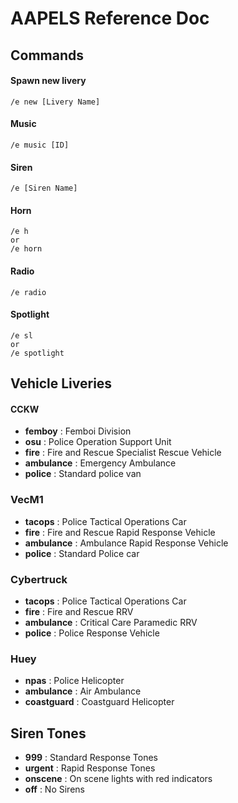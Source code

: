 # AAPELS Reference Doc

## Commands

#### Spawn new livery
```
/e new [Livery Name]
```

#### Music
```
/e music [ID]
```

#### Siren
```
/e [Siren Name]
```

#### Horn
```
/e h
or
/e horn
```

#### Radio
```
/e radio
```

#### Spotlight
```
/e sl
or
/e spotlight
```

## Vehicle Liveries

#### CCKW
- **femboy** : Femboi Division
- **osu** : Police Operation Support Unit
- **fire** : Fire and Rescue Specialist Rescue Vehicle
- **ambulance** : Emergency Ambulance
- **police** : Standard police van

### VecM1
- **tacops** : Police Tactical Operations Car
- **fire** : Fire and Rescue Rapid Response Vehicle
- **ambulance** : Ambulance Rapid Response Vehicle
- **police** : Standard Police car

### Cybertruck
- **tacops** : Police Tactical Operations Car
- **fire** : Fire and Rescue RRV
- **ambulance** : Critical Care Paramedic RRV
- **police** : Police Response Vehicle

### Huey
- **npas** : Police Helicopter
- **ambulance** : Air Ambulance
- **coastguard** : Coastguard Helicopter

## Siren Tones

- **999** : Standard Response Tones
- **urgent** : Rapid Response Tones
- **onscene** : On scene lights with red indicators
- **off** : No Sirens
